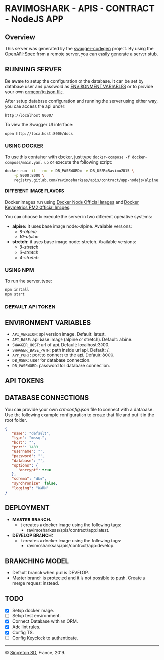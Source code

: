 # RAVIMOSHARK - APIS - CONTRACT - NodeJS APP

## Overview

This server was generated by the [swagger-codegen](https://github.com/swagger-api/swagger-codegen) project.  By using the [OpenAPI-Spec](https://github.com/OAI/OpenAPI-Specification) from a remote server, you can easily generate a server stub.

## RUNNING SERVER

Be aware to setup the configuration of the database. It can be set by database user and password as [ENVIRONMENT VARIABLES](#environment-variables) or to provide your own [ormconfig.json file](#database-connections).

After setup database configuration and running the server using either way, you can access the api under:

```bash
http://localhost:8000/
```

To view the Swagger UI interface:

```bash
open http://localhost:8000/docs
```

### USING DOCKER

To use this container with docker, just type `docker-compose -f docker-compose/main.yaml up` or execute the following script:

```bash
docker run -it --rm -e DB_PASSWORD= -e DB_USER=Ravimo2015 \
    -p 8000:8000 \
    registry.gitlab.com/ravimosharksas/apis/contract/app-nodejs/alpine:8-alpine-latest
```

#### DIFFERENT IMAGE FLAVORS

Docker images run using [Docker Node Official Images](https://hub.docker.com/_/node/) and [Docker Keymetrics PM2 Official Images](https://hub.docker.com/r/keymetrics/pm2/).

You can choose to execute the server in two different operative systems:

- **alpine:** it uses base image node:-alpine. Available versions:
  - *8-alpine*
  - *10-alpine*
- **stretch:** it uses base image node:-stretch. Available versions:
  - *8-stretch*
  - *6-stretch*
  - *4-stretch*

### USING NPM

To run the server, type:

```bash
npm install
npm start
```

### DEFAULT API TOKEN

<!-- TODO: -->

## ENVIRONMENT VARIABLES

- `API_VERSION`: api version image. Default: latest.
- `API_BASE`: api base image (alpine or stretch). Default: alpine.
- `SWAGGER_HOST`: url of api. Default: localhost:3000.
- `SWAGGER_BASE_PATH`: path inside url api. Default: /.
- `APP_PORT`: port to connect to the api. Default: 8000.
- `DB_USER`: user for database connection.
- `DB_PASSWORD`: password for database connection.

## API TOKENS

<!-- TODO: tell how to connect with KeyClock. -->

## DATABASE CONNECTIONS

You can provide your own *ormconfig.json* file to connect with a database. Use the following example configuration to create that file and put it in the root folder.

```json
{
   "name": "default",
   "type": "mssql",
   "host": "",
   "port": 1433,
   "username": "",
   "password": "",
   "database": "",
   "options": {
      "encrypt": true
   },
   "schema": "dbo",
   "synchronize": false,
   "logging": "WARN"
}
```

## DEPLOYMENT

- **MASTER BRANCH:**
  - It creates a docker image using the following tags:
    - ravimosharksas/apis/contract/app:latest.
- **DEVELOP BRANCH:**
  - It creates a docker image using the following tags:
    - ravimosharksas/apis/contract/app:develop.

## BRANCHING MODEL

- Default branch when pull is DEVELOP.
- Master branch is protected and it is not possible to push. Create a merge request instead.

## TODO

- [X] Setup docker image.
- [ ] Setup test environment.
- [X] Connect Database with an ORM.
- [X] Add lint rules.
- [X] Config TS.
- [ ] Config Keyclock to authenticate.

----------------------
© [Singleton SD](http://singletonsd.com), France, 2019.
